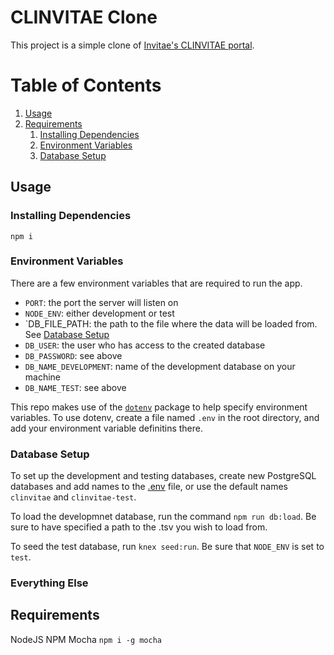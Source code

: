 # CLINVITAE Clone

This project is a simple clone of [Invitae's CLINVITAE portal](http://clinvitae.invitae.com/).

# Table of Contents

1. [Usage](#Usage)
1. [Requirements](#requirements)
   1. [Installing Dependencies](#installing-dependencies)
   1. [Environment Variables](#environment-variables)
   1. [Database Setup](#database-setup)

## Usage

### Installing Dependencies

`npm i`

### Environment Variables

There are a few environment variables that are required to run the app.

- `PORT`: the port the server will listen on
- `NODE_ENV`: either development or test
- `DB_FILE_PATH: the path to the file where the data will be loaded from. See [Database Setup](#database-setup)
- `DB_USER`: the user who has access to the created database
- `DB_PASSWORD`: see above
- `DB_NAME_DEVELOPMENT`: name of the development database on your machine
- `DB_NAME_TEST`: see above


This repo makes use of the [`dotenv`](https://www.npmjs.com/package/dotenv) package to help specify environment variables. To use dotenv, create a file named `.env` in the root directory, and add your environment variable definitins there.

### Database Setup

To set up the development and testing databases, create new PostgreSQL databases and add names to the [.env](#environment-variables) file, or use the default names `clinvitae` and `clinvitae-test`.

To load the developmnet database, run the command `npm run db:load`. Be sure to have specified a path to the .tsv you wish to load from.

To seed the test database, run `knex seed:run`. Be sure that `NODE_ENV` is set to `test`.

### Everything Else

## Requirements

NodeJS
NPM
Mocha `npm i -g mocha`
